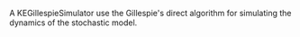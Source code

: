 A KEGillespieSimulator use the Gillespie's direct algorithm for simulating the dynamics of the stochastic model.

